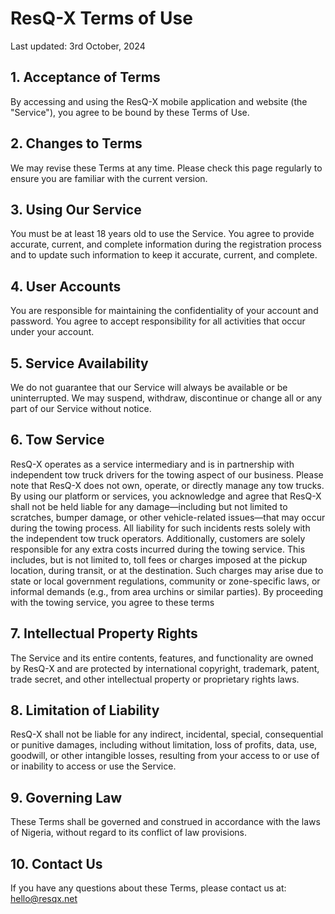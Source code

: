 # ResQ-X Terms of Use

Last updated: 3rd October, 2024

## 1. Acceptance of Terms

By accessing and using the ResQ-X mobile application and website (the "Service"), you agree to be bound by these Terms of Use.

## 2. Changes to Terms

We may revise these Terms at any time. Please check this page regularly to ensure you are familiar with the current version.

## 3. Using Our Service

You must be at least 18 years old to use the Service. You agree to provide accurate, current, and complete information during the registration process and to update such information to keep it accurate, current, and complete.

## 4. User Accounts

You are responsible for maintaining the confidentiality of your account and password. You agree to accept responsibility for all activities that occur under your account.

## 5. Service Availability

We do not guarantee that our Service will always be available or be uninterrupted. We may suspend, withdraw, discontinue or change all or any part of our Service without notice.

## 6. Tow Service

ResQ-X operates as a service intermediary and is in partnership with independent tow truck drivers for the towing aspect of our business. Please note that ResQ-X does not own, operate, or directly manage any tow trucks.
By using our platform or services, you acknowledge and agree that ResQ-X shall not be held liable for any damage—including but not limited to scratches, bumper damage, or other vehicle-related issues—that may occur during the towing process. All liability for such incidents rests solely with the independent tow truck operators.
Additionally, customers are solely responsible for any extra costs incurred during the towing service. This includes, but is not limited to, toll fees or charges imposed at the pickup location, during transit, or at the destination. Such charges may arise due to state or local government regulations, community or zone-specific laws, or informal demands (e.g., from area urchins or similar parties).
By proceeding with the towing service, you agree to these terms

## 7. Intellectual Property Rights

The Service and its entire contents, features, and functionality are owned by ResQ-X and are protected by international copyright, trademark, patent, trade secret, and other intellectual property or proprietary rights laws.

## 8. Limitation of Liability

ResQ-X shall not be liable for any indirect, incidental, special, consequential or punitive damages, including without limitation, loss of profits, data, use, goodwill, or other intangible losses, resulting from your access to or use of or inability to access or use the Service.

## 9. Governing Law

These Terms shall be governed and construed in accordance with the laws of Nigeria, without regard to its conflict of law provisions.

## 10. Contact Us

If you have any questions about these Terms, please contact us at: hello@resqx.net

